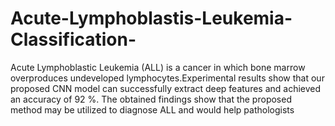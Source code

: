# Acute-Lymphoblastis-Leukemia-Classification-
Acute Lymphoblastic Leukemia (ALL) is a cancer in which bone marrow overproduces undeveloped lymphocytes.Experimental results show that our proposed CNN model can successfully extract deep features and achieved an accuracy of 92 %. The obtained findings show that the proposed method may be utilized to diagnose ALL and would help pathologists
